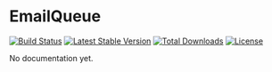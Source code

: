 EmailQueue
==========

[![Build Status](https://img.shields.io/travis/smart-io/emailqueue/master.svg?style=flat)](https://travis-ci.org/smart-io/emailqueue)
[![Latest Stable Version](http://img.shields.io/packagist/v/smart-io/emailqueue.svg?style=flat)](https://packagist.org/packages/smart-io/emailqueue)
[![Total Downloads](https://img.shields.io/packagist/dm/smart-io/emailqueue.svg?style=flat)](https://packagist.org/packages/smart-io/emailqueue)
[![License](https://img.shields.io/packagist/l/smart-io/emailqueue.svg?style=flat)](https://packagist.org/packages/smart-io/emailqueue)

No documentation yet.
